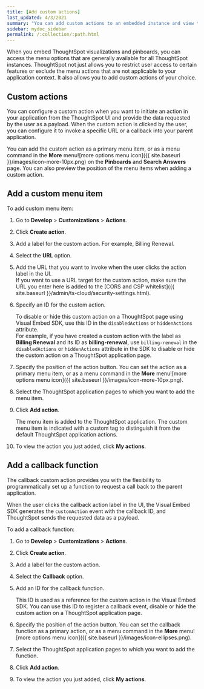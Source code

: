 ```yaml
---
title: [Add custom actions]
last_updated: 4/3/2021
summary: "You can add custom actions to an embedded instance and view them in the menu options on pinboards and visualizations."
sidebar: mydoc_sidebar
permalink: /:collection/:path.html
---
```

When you embed ThoughtSpot visualizations and pinboards, you can access the menu options that are generally available for all ThoughtSpot instances. ThoughtSpot not just allows you to restrict user access to certain features or exclude the menu actions that are not applicable to your application context. It also allows you to add custom actions of your choice.


## Custom actions      
You can configure a custom action when you want to initiate an action in your application from the ThoughtSpot UI and provide the data requested by the user as a payload. When the custom action is clicked by the user, you can configure it to invoke a specific URL or a callback into your parent application.

You can add the custom action as a primary menu item, or as a menu command in the **More** menu![more options menu icon]({{ site.baseurl }}/images/icon-more-10px.png) on the **Pinboards** and **Search Answers** page. You can also preview the position of the menu items when adding a custom action.

## Add a custom menu item

To add custom menu item:

1. Go to **Develop** &gt; **Customizations** &gt; **Actions**.

2. Click **Create action**.

3. Add a label for the custom action. For example, Billing Renewal.

4. Select the **URL** option.

5. Add the URL that you want to invoke when the user clicks the action label in the UI.            
   If you want to use a URL target for the custom action, make sure the URL you enter here is added to the [CORS and CSP whitelist]({{ site.baseurl }}/admin/ts-cloud/security-settings.html).

6. Specify an ID for the custom action.

   To disable or hide this custom action on a ThoughtSpot page using Visual Embed SDK, use this ID in the `disabledActions` or `hiddenActions` attribute.          
   For example, if you have created a custom action with the label as **Billing Renewal** and its ID as **billing-renewal**, use `billing-renewal` in the `disabledActions` or `hiddenActions` attribute in the SDK to disable or hide the custom action on a ThoughtSpot application page.   

7. Specify the position of the action button. You can set the action as a primary menu item, or as a menu command in the **More** menu![more options menu icon]({{ site.baseurl }}/images/icon-more-10px.png).

8.  Select the ThoughtSpot application pages to which you want to add the menu item.

9.  Click **Add action**.

    The menu item is added to the ThoughtSpot application.
    The custom menu item is indicated with a custom tag to distinguish it from the default ThoughtSpot application actions.

8.  To view the action you just added, click **My actions**.

## Add a callback function

The callback custom action provides you with the flexibility to programmatically set up a function to request a call back to the parent application.

When the user clicks the callback action label in the UI, the Visual Embed SDK generates the `customAction` event with the callback ID, and ThoughtSpot sends the requested data as a payload.

To add a callback function:

1.  Go to **Develop** &gt; **Customizations** &gt; **Actions**.

2.  Click **Create action**.

3.  Add a label for the custom action.

4.  Select the **Callback** option.

5.  Add an ID for the callback function.

    This ID is used as a reference for the custom action in the Visual Embed SDK. You can use this ID to register a callback event, disable or hide the custom action on a ThoughtSpot application page.

5.  Specify the position of the action button. You can set the callback function as a primary action, or as a menu command in the **More** menu![more options menu icon]({{ site.baseurl }}/images/icon-ellipses.png).

6.  Select the ThoughtSpot application pages to which you want to add the function.

7.  Click **Add action**.

8.  To view the action you just added, click **My actions**.
